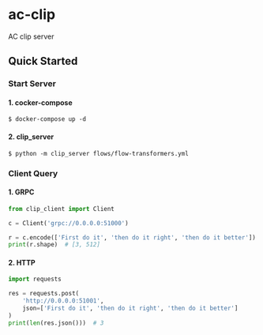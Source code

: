 # ac-clip
AC clip server


## Quick Started

### Start Server

#### 1. cocker-compose
```shell
$ docker-compose up -d
```

#### 2. clip_server

```shell
$ python -m clip_server flows/flow-transformers.yml
```


### Client Query

#### 1. GRPC

```python
from clip_client import Client

c = Client('grpc://0.0.0.0:51000')

r = c.encode(['First do it', 'then do it right', 'then do it better'])
print(r.shape)  # [3, 512]
```

#### 2. HTTP

```python
import requests

res = requests.post(
    'http://0.0.0.0:51001',
    json=['First do it', 'then do it right', 'then do it better']
)
print(len(res.json()))  # 3
```
